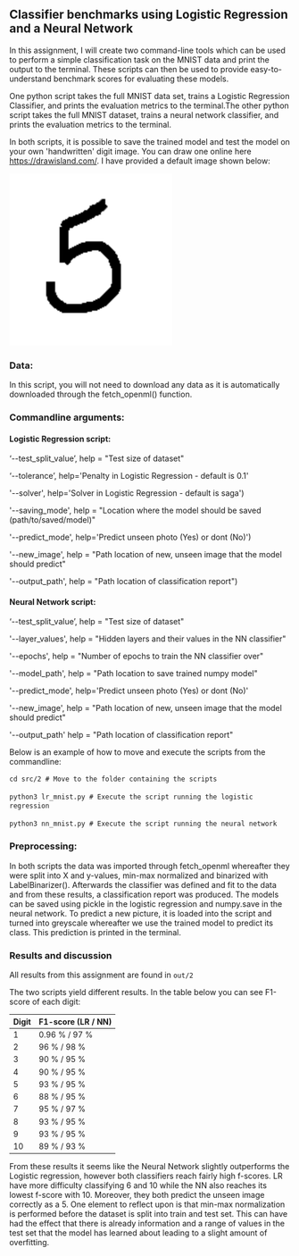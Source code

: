 ## Classifier benchmarks using Logistic Regression and a Neural Network

In this assignment, I will create two command-line tools which can be used to perform a simple classification task on the MNIST data and print the output to the terminal. These scripts can then be used to provide easy-to-understand benchmark scores for evaluating these models.

One python script takes the full MNIST data set, trains a Logistic Regression Classifier, and prints the evaluation metrics to the terminal.The other python script takes the full MNIST dataset, trains a neural network classifier, and prints the evaluation metrics to the terminal.

In both scripts, it is possible to save the trained model and test the model on your own 'handwritten' digit image. You can draw one online here https://drawisland.com/. I have provided a default image shown below: 

![](../../data/2/self_drawn_digit.png) 

### Data: 
In this script, you will not need to download any data as it is automatically downloaded through the fetch_openml() function.


### Commandline arguments:

#### Logistic Regression script:

‘--test_split_value’, help = "Test size of dataset"
 
‘--tolerance’, help='Penalty in Logistic Regression - default is 0.1'

'--solver', help='Solver in Logistic Regression - default is saga') 

'--saving_mode', help = "Location where the model should be saved (path/to/saved/model)"

'--predict_mode', help='Predict unseen photo (Yes) or dont (No)')

'--new_image',  help = "Path location of new, unseen image that the model should predict"

'--output_path', help = "Path location of classification report") 


#### Neural Network script:

‘--test_split_value’, help = "Test size of dataset"

'--layer_values', help = "Hidden layers and their values in the NN classifier"

'--epochs', help = "Number of epochs to train the NN classifier over"

'--model_path', help = "Path location to save trained numpy model"

'--predict_mode', help='Predict unseen photo (Yes) or dont (No)'

'--new_image', help = "Path location of new, unseen image that the model should predict"

'--output_path' help = "Path location of classification report"


Below is an example of how to move and execute the scripts from the commandline:
```
cd src/2 # Move to the folder containing the scripts

python3 lr_mnist.py # Execute the script running the logistic regression

python3 nn_mnist.py # Execute the script running the neural network
```

### Preprocessing: 

In both scripts the data was imported through fetch_openml whereafter they were split into X and y-values, min-max normalized and binarized with LabelBinarizer(). Afterwards the classifier was defined and fit to the data and from these results, a classification report was produced. The models can be saved using pickle in the logistic regression and numpy.save in the neural network. To predict a new picture, it is loaded into the script and turned into greyscale whereafter we use the trained model to predict its class. This prediction is printed in the terminal. 
  

### Results and discussion

All results from this assignment are found in ```out/2```

The two scripts yield different results. In the table below you can see F1-score of each digit:


| Digit    | F1-score (LR / NN) |
| --------- | --------|
| 1    | 0.96 % / 97 %       |
| 2 | 96 % / 98 %        |
| 3 | 90 % / 95 %        |
| 4 | 90 % / 95 %        |
| 5 | 93 % / 95 %        |
| 6 | 88 % / 95 %        |
| 7 | 95 % / 97 %        |
| 8 | 93 % / 95 %        |
| 9 | 93 % / 95 %        |
| 10 | 89 % / 93 %        |

From these results it seems like the Neural Network slightly outperforms the Logistic regression, however both classifiers reach fairly high f-scores. LR have more difficulty classifying 6 and 10 while the NN also reaches its lowest f-score with 10. Moreover, they both predict the unseen image correctly as a 5. One element to reflect upon is that min-max normalization is performed before the dataset is split into train and test set. This can have had the effect that there is already information and a range of values in the test set that the model has learned about leading to a slight amount of overfitting.
